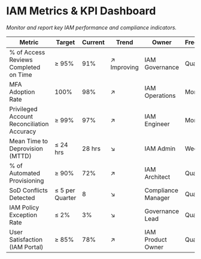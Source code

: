 # IAM Metrics & KPI Dashboard  
_Monitor and report key IAM performance and compliance indicators._

| Metric | Target | Current | Trend | Owner | Frequency |
|---------|---------|----------|--------|--------|------------|
| % of Access Reviews Completed on Time | ≥ 95% | 91% | ↗ Improving | IAM Governance | Quarterly |
| MFA Adoption Rate | 100% | 98% | ↗ | IAM Operations | Monthly |
| Privileged Account Reconciliation Accuracy | ≥ 99% | 97% | ↗ | IAM Engineer | Monthly |
| Mean Time to Deprovision (MTTD) | ≤ 24 hrs | 28 hrs | ↘ | IAM Admin | Weekly |
| % of Automated Provisioning | ≥ 90% | 72% | ↗ | IAM Architect | Quarterly |
| SoD Conflicts Detected | ≤ 5 per Quarter | 8 | ↘ | Compliance Manager | Quarterly |
| IAM Policy Exception Rate | ≤ 2% | 3% | ↘ | Governance Lead | Quarterly |
| User Satisfaction (IAM Portal) | ≥ 85% | 78% | ↗ | IAM Product Owner | Quarterly |
